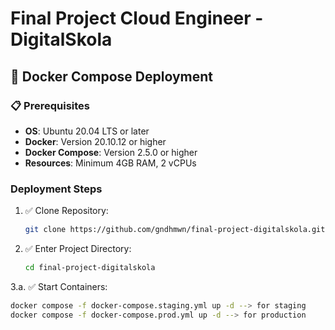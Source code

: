 # Final Project Cloud Engineer - DigitalSkola

## 🐳 Docker Compose Deployment

### 📋 Prerequisites
- **OS**: Ubuntu 20.04 LTS or later
- **Docker**: Version 20.10.12 or higher
- **Docker Compose**: Version 2.5.0 or higher
- **Resources**: Minimum 4GB RAM, 2 vCPUs

### Deployment Steps

1. ✅  Clone Repository:
   ```bash
   git clone https://github.com/gndhmwn/final-project-digitalskola.git

2. ✅ Enter Project Directory:
   ```bash
   cd final-project-digitalskola
   
3.a. ✅ Start Containers:
   ```bash
   docker compose -f docker-compose.staging.yml up -d --> for staging
   docker compose -f docker-compose.prod.yml up -d --> for production
